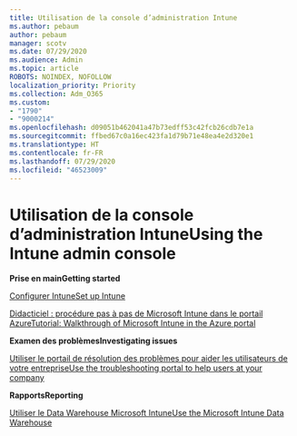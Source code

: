 ```yaml
---
title: Utilisation de la console d’administration Intune
ms.author: pebaum
author: pebaum
manager: scotv
ms.date: 07/29/2020
ms.audience: Admin
ms.topic: article
ROBOTS: NOINDEX, NOFOLLOW
localization_priority: Priority
ms.collection: Adm_O365
ms.custom:
- "1790"
- "9000214"
ms.openlocfilehash: d09051b462041a47b73edff53c42fcb26cdb7e1a
ms.sourcegitcommit: ffbed67c0a16ec423fa1d79b71e48ea4e2d320e1
ms.translationtype: HT
ms.contentlocale: fr-FR
ms.lasthandoff: 07/29/2020
ms.locfileid: "46523009"
---
```

# <a name="using-the-intune-admin-console"></a><span data-ttu-id="df856-102">Utilisation de la console d’administration Intune</span><span class="sxs-lookup"><span data-stu-id="df856-102">Using the Intune admin console</span></span>

<span data-ttu-id="df856-103">**Prise en main**</span><span class="sxs-lookup"><span data-stu-id="df856-103">**Getting started**</span></span>

[<span data-ttu-id="df856-104">Configurer Intune</span><span class="sxs-lookup"><span data-stu-id="df856-104">Set up Intune</span></span>](https://docs.microsoft.com/intune/setup-steps)

[<span data-ttu-id="df856-105">Didacticiel : procédure pas à pas de Microsoft Intune dans le portail Azure</span><span class="sxs-lookup"><span data-stu-id="df856-105">Tutorial: Walkthrough of Microsoft Intune in the Azure portal</span></span>](https://docs.microsoft.com/intune/tutorial-walkthrough-intune-portal)

<span data-ttu-id="df856-106">**Examen des problèmes**</span><span class="sxs-lookup"><span data-stu-id="df856-106">**Investigating issues**</span></span>

[<span data-ttu-id="df856-107">Utiliser le portail de résolution des problèmes pour aider les utilisateurs de votre entreprise</span><span class="sxs-lookup"><span data-stu-id="df856-107">Use the troubleshooting portal to help users at your company</span></span>](https://docs.microsoft.com/intune/help-desk-operators)

<span data-ttu-id="df856-108">**Rapports**</span><span class="sxs-lookup"><span data-stu-id="df856-108">**Reporting**</span></span>

[<span data-ttu-id="df856-109">Utiliser le Data Warehouse Microsoft Intune</span><span class="sxs-lookup"><span data-stu-id="df856-109">Use the Microsoft Intune Data Warehouse</span></span>](https://docs.microsoft.com/intune/reports-nav-create-intune-reports)